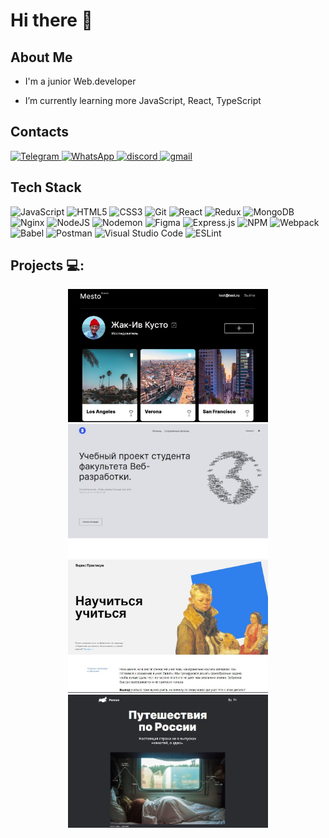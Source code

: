 #    Hi there 👋


## About Me 

- I'm a junior Web.developer

- I’m currently learning more JavaScript, React, TypeScript

## Contacts 

<a href="https://t.me/lomeshyz" target="_blank">
    <img src="https://cdn-icons-png.flaticon.com/128/3670/3670070.png" title="Telegram" alt="Telegram"  width="25"/>
  </a>
  <a href="https://api.whatsapp.com/send?phone=89165120275" target="_blank">
    <img src="https://cdn-icons-png.flaticon.com/128/4494/4494494.png" title="WhatsApp" alt="WhatsApp"  width="25"/>
  </a>
  <a href="https://discord.com/users/nadyagallyamova" target="_blank">
    <img src="https://img.icons8.com/?size=80&id=n35VW8czPq4Q&format=png" title="discord" alt="discord"  width="25"/>
  </a>
   <a href="mailto:lomeshyza@gmail.com" target="_blank">
    <img src="https://img.icons8.com/?size=48&id=37246&format=png" title="gmail" alt="gmail"  width="25"/>
  </a>

## Tech Stack 

![JavaScript](https://img.shields.io/badge/javascript-%23323330.svg?style=for-the-badge&logo=javascript&logoColor=%23F7DF1E)
![HTML5](https://img.shields.io/badge/html5-%23E34F26.svg?style=for-the-badge&logo=html5&logoColor=white)
![CSS3](https://img.shields.io/badge/css3-%231572B6.svg?style=for-the-badge&logo=css3&logoColor=white)
![Git](https://img.shields.io/badge/git-%23F05033.svg?style=for-the-badge&logo=git&logoColor=white)
![React](https://img.shields.io/badge/react-%2320232a.svg?style=for-the-badge&logo=react&logoColor=%2361DAFB)
![Redux](https://img.shields.io/badge/redux-%23593d88.svg?style=for-the-badge&logo=redux&logoColor=white)
![MongoDB](https://img.shields.io/badge/MongoDB-%234ea94b.svg?style=for-the-badge&logo=mongodb&logoColor=white)
![Nginx](https://img.shields.io/badge/nginx-%23009639.svg?style=for-the-badge&logo=nginx&logoColor=white)
![NodeJS](https://img.shields.io/badge/node.js-6DA55F?style=for-the-badge&logo=node.js&logoColor=white)
![Nodemon](https://img.shields.io/badge/NODEMON-%23323330.svg?style=for-the-badge&logo=nodemon&logoColor=%BBDEAD)
![Figma](https://img.shields.io/badge/figma-%23F24E1E.svg?style=for-the-badge&logo=figma&logoColor=white)
![Express.js](https://img.shields.io/badge/express.js-%23404d59.svg?style=for-the-badge&logo=express&logoColor=%2361DAFB)
![NPM](https://img.shields.io/badge/NPM-%23CB3837.svg?style=for-the-badge&logo=npm&logoColor=white)
![Webpack](https://img.shields.io/badge/webpack-%238DD6F9.svg?style=for-the-badge&logo=webpack&logoColor=black)
![Babel](https://img.shields.io/badge/Babel-F9DC3e?style=for-the-badge&logo=babel&logoColor=black)
![Postman](https://img.shields.io/badge/Postman-FF6C37?style=for-the-badge&logo=postman&logoColor=white)
![Visual Studio Code](https://img.shields.io/badge/Visual%20Studio%20Code-0078d7.svg?style=for-the-badge&logo=visual-studio-code&logoColor=white)
![ESLint](https://img.shields.io/badge/ESLint-4B3263?style=for-the-badge&logo=eslint&logoColor=white)


## Projects 💻:

<div align="center">
  <a href="https://starts.mesto.nomoreparties.sbs/mesto-react-auth" target="_blank">
    <img src="./images/Mesto.JPG" title="Mesto" alt="Mesto"  width="320"/>
  </a>
  <a href="https://starts.movies.nomoredomains.xyz/" target="_blank">
    <img src="./images/learning_project.JPG" title="learning_project" alt="learning_project"  width="320"/>
  </a>
  <a href="https://lomeshyza.github.io/how-to-learn/" target="_blank">
    <img src="./images/howToLearn.JPG" title="howToLearn" alt="howToLearn"  width="320"/>
  </a>
  <a href="https://lomeshyza.github.io/russian-travel/" target="_blank">
    <img src="./images/russianTravel.JPG" title="russianTravel" alt="russianTravel"  width="320"/>
  </a>
  </div>